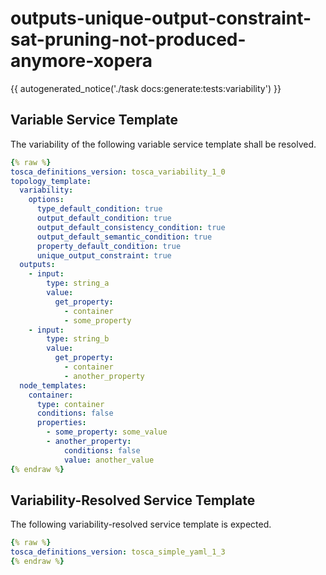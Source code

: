 # outputs-unique-output-constraint-sat-pruning-not-produced-anymore-xopera

{{ autogenerated_notice('./task docs:generate:tests:variability') }}


## Variable Service Template

The variability of the following variable service template shall be resolved.

```yaml linenums="1"
{% raw %}
tosca_definitions_version: tosca_variability_1_0
topology_template:
  variability:
    options:
      type_default_condition: true
      output_default_condition: true
      output_default_consistency_condition: true
      output_default_semantic_condition: true
      property_default_condition: true
      unique_output_constraint: true
  outputs:
    - input:
        type: string_a
        value:
          get_property:
            - container
            - some_property
    - input:
        type: string_b
        value:
          get_property:
            - container
            - another_property
  node_templates:
    container:
      type: container
      conditions: false
      properties:
        - some_property: some_value
        - another_property:
            conditions: false
            value: another_value
{% endraw %}
```




## Variability-Resolved Service Template

The following variability-resolved service template is expected.

```yaml linenums="1"
{% raw %}
tosca_definitions_version: tosca_simple_yaml_1_3
{% endraw %}
```


